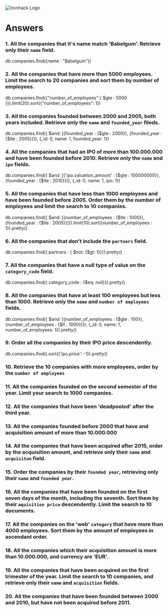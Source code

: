 ![Ironhack Logo](https://i.imgur.com/1QgrNNw.png)

# Answers

### 1. All the companies that it's name match 'Babelgum'. Retrieve only their `name` field.

db.companies.find({name : "Babelgum"})

### 2. All the companies that have more than 5000 employees. Limit the search to 20 companies and sort them by **number of employees**.

db.companies.find({"number_of_employees":{ $gte : 5000 }}).limit(20).sort({"number_of_employees": 1})

### 3. All the companies founded between 2000 and 2005, both years included. Retrieve only the `name` and `founded_year` fileds.

db.companies.find({ $and: [{founded_year : {$gte : 2000}}, {founded_year : {$lte : 2005}}]}, {_id: 0, name: 1, founded_year: 1})

### 4. All the companies that had an IPO of more than 100.000.000 and have been founded before 2010. Retrieve only the `name` and `ipo` fields.

 db.companies.find({ $and: [{'ipo.valuation_amount' : {$gte : 100000000}}, {founded_year : {$lte : 2010}}]}, {_id: 0, name: 1, ipo: 1})

### 5. All the companies that have less than 1000 employees and have been founded before 2005. Order them by the number of employees and limit the search to 10 companies.

db.companies.find({ $and: [{number_of_employees : {$lte : 1000}}, {founded_year : {$lte : 2005}}]}).limit(10).sort({number_of_employees : 1}).pretty()

### 6. All the companies that don't include the `partners` field.

db.companies.find({ partners : { $not: {$gt: 1}}}).pretty()

### 7. All the companies that have a null type of value on the `category_code` field.

db.companies.find({ category_code :  {$eq: null}}).pretty()

### 8. All the companies that have at least 100 employees but less than 1000. Retrieve only the `name` and `number of employees` fields.

db.companies.find({ $and: [{number_of_employees : {$gte : 100}}, {number_of_employees : {$lt : 1000}}]}, {_id: 0, name: 1, number_of_employees: 1}).pretty()

### 9. Order all the companies by their IPO price descendently.

db.companies.find().sort({'ipo.price': -1}).pretty()

### 10. Retrieve the 10 companies with more employees, order by the `number of employees`

### 11. All the companies founded on the second semester of the year. Limit your search to 1000 companies.

### 12. All the companies that have been 'deadpooled' after the third year.

### 13. All the companies founded before 2000 that have and acquisition amount of more than 10.000.000

### 14. All the companies that have been acquired after 2015, order by the acquisition amount, and retrieve only their `name` and `acquisiton` field.

### 15. Order the companies by their `founded year`, retrieving only their `name` and `founded year`.

### 16. All the companies that have been founded on the first seven days of the month, including the seventh. Sort them by their `aquisition price` descendently. Limit the search to 10 documents.

### 17. All the companies on the 'web' `category` that have more than 4000 employees. Sort them by the amount of employees in ascendant order.

### 18. All the companies which their acquisition amount is more than 10.000.000, and currency are 'EUR'.

### 19. All the companies that have been acquired on the first trimester of the year. Limit the search to 10 companies, and retrieve only their `name` and `acquisition` fields.

### 20. All the companies that have been founded between 2000 and 2010, but have not been acquired before 2011.